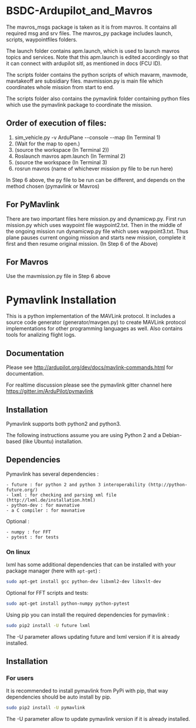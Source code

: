 # BSDC-Ardupilot_and_Mavros
The mavros_msgs package is taken as it is from mavros. It contains all required msg and srv files.
The mavros_py package includes launch, scripts, waypointfiles folders.

The launch folder contains apm.launch, which is used to launch mavros topics and services. Note that this apm.launch is edited accordingly so that it can connect with ardupilot sitl, as mentioned in docs (FCU ID).

The scripts folder contains the python scripts of which mavarm, mavmode, mavtakeoff are subsidiary files. mavmission.py is main file which coordinates whole mission from start to end.

The scripts folder also contains the pymavlink folder containing python files which use the pymavlink package to coordinate the  mission.

## Order of execution of files:
1.  sim_vehicle.py -v ArduPlane --console --map (In Terminal 1)
2.  (Wait for the map to open.)
3.  (source the workspace (In Terminal 2))
4.  Roslaunch mavros apm.launch (In Terminal 2)
5.  (source the workspace (In Terminal 3)
6.  rosrun mavros (name of whichever mission py file to be run here)

In Step 6 above, the py file to be run can be different, and depends on the method chosen (pymavlink or Mavros)

## For PyMavlink
There are two important files here mission.py and dynamicwp.py. First run mission.py which uses waypoint file waypoint2.txt. Then in the middle of the ongoing mission run dynamicwp.py file which uses waypoint3.txt. Thus plane pauses current ongoing mission and starts new mission, complete it  first and then resume original mission. (In Step 6 of the Above)

## For Mavros
Use the mavmission.py file in Step 6 above

# Pymavlink Installation
This is a python implementation of the MAVLink protocol.
It includes a source code generator (generator/mavgen.py) to create MAVLink protocol implementations for other programming languages as well.
Also contains tools for analizing flight logs.

## Documentation

Please see http://ardupilot.org/dev/docs/mavlink-commands.html for documentation.

For realtime discussion please see the pymavlink gitter channel here
https://gitter.im/ArduPilot/pymavlink


## Installation 

Pymavlink supports both python2 and python3.

The following instructions assume you are using Python 2 and a Debian-based (like Ubuntu) installation.

## Dependencies

Pymavlink has several dependencies :

    - future : for python 2 and python 3 interoperability (http://python-future.org/)
    - lxml : for checking and parsing xml file (http://lxml.de/installation.html)
    - python-dev : for mavnative
    - a C compiler : for mavnative

Optional :

    - numpy : for FFT
    - pytest : for tests

### On linux

lxml has some additional dependencies that can be installed with your package manager (here with `apt-get`) :

```bash
sudo apt-get install gcc python-dev libxml2-dev libxslt-dev
```

Optional for FFT scripts and tests:

```bash
sudo apt-get install python-numpy python-pytest
```

Using pip you can install the required dependencies for pymavlink :

```bash
sudo pip2 install -U future lxml
```

The -U parameter allows updating future and lxml version if it is already installed.

## Installation

### For users

It is recommended to install pymavlink from PyPi with pip, that way dependencies should be auto install by pip.

```bash
sudo pip2 install -U pymavlink
```

The -U parameter allow to update pymavlink version if it is already installed.
